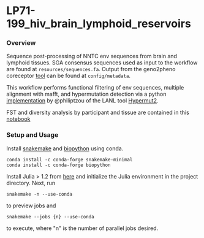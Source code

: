 # LP71-199_hiv_brain_lymphoid_reservoirs

### Overview

Sequence post-processing of NNTC env sequences from brain and lymphoid tissues. SGA consensus sequences used as input to the workflow are found at `resources/sequences.fa`. Output from the geno2pheno coreceptor [tool](https://coreceptor.geno2pheno.org/) can be found at `config/metadata`. 

This workflow performs functional filtering of env sequences, multiple alignment with mafft, and hypermutation detection via a python [implementation](https://gist.github.com/philiptzou/8d6c7c61d2242f730a1a2f87ba9a2a72) by @philiptzou of the LANL tool [Hypermut2](https://www.hiv.lanl.gov/content/sequence/HYPERMUT/hypermut.html). 

FST and diversity analysis by participant and tissue are contained in this [notebook](workflow/notebooks/Fst_diversity_stat.ipynb)


### Setup and Usage

Install [snakemake](https://snakemake.readthedocs.io/en/stable/) and [biopython](https://biopython.org/wiki/Packages) using conda. 

```
conda install -c conda-forge snakemake-minimal
conda install -c conda-forge biopython
```

Install Julia > 1.2 from [here](https://julialang.org/downloads/) and initialize the Julia environment in the project directory. Next, run

```
snakemake -n --use-conda
```

to preview jobs and

```
snakemake --jobs {n} --use-conda
```

to execute, where "n" is the number of parallel jobs desired. 
